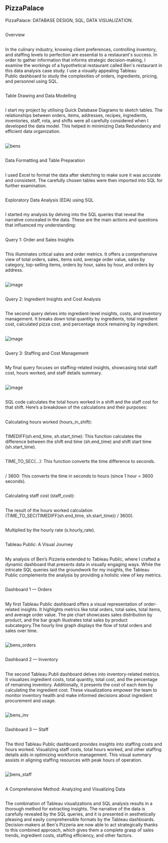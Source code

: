 ## PizzaPalace
PizzaPalace: DATABASE DESIGN, SQL, DATA VISUALIZATION.
##
Overview
##
In the culinary industry, knowing client preferences, controlling inventory, and staffing levels to perfection are essential to a restaurant's success. In order to gather information that informs strategic decision-making, I examine the workings of a hypothetical restaurant called Ben's restaurant in this data analysis case study. I use a visually appealing Tableau Public dashboard to study the complexities of orders, ingredients, pricing, and personnel using SQL.
##
Table Drawing and Data Modelling
##
I start my project by utilising Quick Database Diagrams to sketch tables. The relationships between orders, items, addresses, recipes, ingredients, inventories, staff, rota, and shifts were all carefully considered when I developed the data model. This helped in minimizing Data Redundancy and efficient data organization.
##
![bens](https://github.com/AkshataPatil99/BENS-PIZZA/assets/171495035/4595ff0e-de38-41fa-a5be-a57c21d55dd6)
##
Data Formatting and Table Preparation
##
I used Excel to format the data after sketching to make sure it was accurate and consistent. The carefully chosen tables were then imported into SQL for further examination.
##
Exploratory Data Analysis (EDA) using SQL
##
I started my analysis by delving into the SQL queries that reveal the narrative concealed in the data. These are the main actions and questions that influenced my understanding:
##
Query 1: Order and Sales Insights
##
This illuminates critical sales and order metrics. It offers a comprehensive view of total orders, sales, items sold, average order value, sales by category, top-selling items, orders by hour, sales by hour, and orders by address.
##
![image](https://github.com/AkshataPatil99/BENS-PIZZA/assets/171495035/77085658-f43d-4de7-8d44-31d1350c8e6a)
##
Query 2: Ingredient Insights and Cost Analysis
##
The second query delves into ingredient-level insights, costs, and inventory management. It breaks down total quantity by ingredients, total ingredient cost, calculated pizza cost, and percentage stock remaining by ingredient.
##
![image](https://github.com/AkshataPatil99/BENS-PIZZA/assets/171495035/613b4204-0f93-41f4-954a-41aefa19b9f0)
##
Query 3: Staffing and Cost Management
##
My final query focuses on staffing-related insights, showcasing total staff cost, hours worked, and staff details summary.
##
![image](https://github.com/AkshataPatil99/BENS-PIZZA/assets/171495035/89e6208f-529d-47eb-995e-c99072b540a9)
##
SQL code calculates the total hours worked in a shift and the staff cost for that shift. Here’s a breakdown of the calculations and their purposes:
##
Calculating hours worked (hours_in_shift):
##
TIMEDIFF(sh.end_time, sh.start_time): This function calculates the difference between the shift end time (sh.end_time) and shift start time (sh.start_time).
##
TIME_TO_SEC(...): This function converts the time difference to seconds.
##
/ 3600: This converts the time in seconds to hours (since 1 hour = 3600 seconds).
##
Calculating staff cost (staff_cost):
##
The result of the hours worked calculation (TIME_TO_SEC(TIMEDIFF(sh.end_time, sh.start_time)) / 3600).
##
Multiplied by the hourly rate (s.hourly_rate).
##
Tableau Public: A Visual Journey
##
My analysis of Ben’s Pizzeria extended to Tableau Public, where I crafted a dynamic dashboard that presents data in visually engaging ways. While the intricate SQL queries laid the groundwork for my insights, the Tableau Public complements the analysis by providing a holistic view of key metrics.
##
Dashboard 1 — Orders
##
My first Tableau Public dashboard offers a visual representation of order-related insights. It highlights metrics like total orders, total sales, total items, and average order value. The pie chart showcases sales distribution by product, and the bar graph illustrates total sales by product subcategory.The hourly line graph displays the flow of total orders and sales over time. 
##
![bens_orders](https://github.com/AkshataPatil99/BENS-PIZZA/assets/171495035/15139065-492a-4c2e-8c29-13085265e454)
##
Dashboard 2 — Inventory
##
The second Tableau Publi dashboard delves into inventory-related metrics. It visualizes ingredient costs, total quantity, total cost, and the percentage of remaining inventory. Additionally, it presents the cost of each item by calculating the ingredient cost. These visualizations empower the team to monitor inventory health and make informed decisions about ingredient procurement and usage.
##
![bens_inv](https://github.com/AkshataPatil99/BENS-PIZZA/assets/171495035/70d75919-1d4c-44ef-a1ac-80a446a89412)
##
Dashboard 3 — Staff
##
The third Tableau Public dashboard provides insights into staffing costs and hours worked. Visualizing staff costs, total hours worked, and other staffing details aids in optimizing workforce management. This visual summary assists in aligning staffing resources with peak hours of operation.
##
![bens_staff](https://github.com/AkshataPatil99/BENS-PIZZA/assets/171495035/01bd7c67-f888-4af6-8c61-21fe7447cd75)
##
A Comprehensive Method: Analyzing and Visualizing Data
##
The combination of Tableau visualizations and SQL analysis results in a thorough method for extracting insights. The narrative of  the data is carefully revealed by the SQL queries, and it is presented in aesthetically pleasing and easily comprehensible formats by the Tableau dashboards. Decision-makers at Ben's Pizzeria are now able to act strategically thanks to this combined approach, which gives them a complete grasp of sales trends, ingredient costs, staffing efficiency, and other factors.

